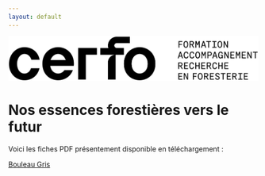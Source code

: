 ```yaml
---
layout: default
---
```


![Logo de l'entreprise](./CERFO-logo-horizontal-descripteur-noir.png)

# Nos essences forestières vers le futur



Voici les fiches PDF présentement disponible en téléchargement :

[Bouleau Gris](./BOG_v1.3.pdf)
